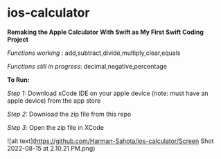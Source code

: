 # ios-calculator
**Remaking the Apple Calculator With Swift as My First Swift Coding Project**

*Functions working* : add,subtract,divide,multiply,clear,equals

*Functions still in progress*: decimal,negative,percentage 
 
 **To Run:**
 
 *Step 1:* Download xCode IDE on your apple device (note: must have an apple device) from the app store
 
*Step 2:* Download the zip file from this repo

*Step 3*: Open the zip file in XCode


![alt text](https://github.com/Harman-Sahota/ios-calculator/Screen Shot 2022-08-15 at 2.10.21 PM.png)
